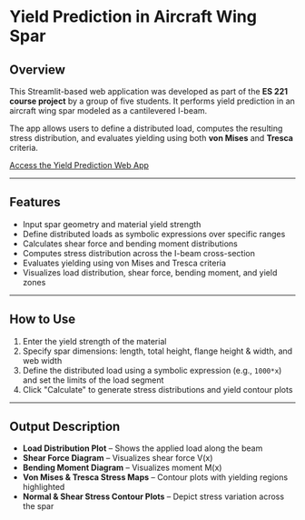 # Yield Prediction in Aircraft Wing Spar

## Overview

This Streamlit-based web application was developed as part of the **ES 221 course project** by a group of five students. It performs yield prediction in an aircraft wing spar modeled as a cantilevered I-beam.

The app allows users to define a distributed load, computes the resulting stress distribution, and evaluates yielding using both **von Mises** and **Tresca** criteria.

[Access the Yield Prediction Web App](https://aircraftyieldpredictor.streamlit.app/)

---

## Features

- Input spar geometry and material yield strength  
- Define distributed loads as symbolic expressions over specific ranges  
- Calculates shear force and bending moment distributions  
- Computes stress distribution across the I-beam cross-section  
- Evaluates yielding using von Mises and Tresca criteria  
- Visualizes load distribution, shear force, bending moment, and yield zones  

---

## How to Use

1. Enter the yield strength of the material  
2. Specify spar dimensions: length, total height, flange height & width, and web width  
3. Define the distributed load using a symbolic expression (e.g., `1000*x`) and set the limits of the load segment  
4. Click "Calculate" to generate stress distributions and yield contour plots  

---

## Output Description

- **Load Distribution Plot** – Shows the applied load along the beam  
- **Shear Force Diagram** – Visualizes shear force V(x)  
- **Bending Moment Diagram** – Visualizes moment M(x)  
- **Von Mises & Tresca Stress Maps** – Contour plots with yielding regions highlighted  
- **Normal & Shear Stress Contour Plots** – Depict stress variation across the spar  
